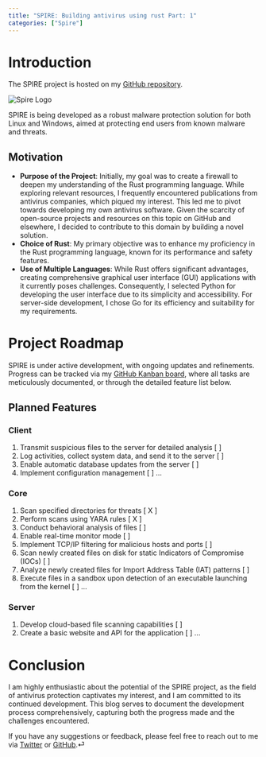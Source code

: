 ```yaml
---
title: "SPIRE: Building antivirus using rust Part: 1"
categories: ["Spire"]
---
```


# Introduction

The SPIRE project is hosted on my [GitHub repository](https://github.com/Tokyo-09/spire).

![Spire Logo](/spire.jpeg)

SPIRE is being developed as a robust malware protection solution for both Linux and Windows, aimed at protecting end users from known malware and threats.

## Motivation

- **Purpose of the Project**: Initially, my goal was to create a firewall to deepen my understanding of the Rust programming language. While exploring relevant resources, I frequently encountered publications from antivirus companies, which piqued my interest. This led me to pivot towards developing my own antivirus software. Given the scarcity of open-source projects and resources on this topic on GitHub and elsewhere, I decided to contribute to this domain by building a novel solution.
- **Choice of Rust**: My primary objective was to enhance my proficiency in the Rust programming language, known for its performance and safety features.
- **Use of Multiple Languages**: While Rust offers significant advantages, creating comprehensive graphical user interface (GUI) applications with it currently poses challenges. Consequently, I selected Python for developing the user interface due to its simplicity and accessibility. For server-side development, I chose Go for its efficiency and suitability for my requirements.

# Project Roadmap

SPIRE is under active development, with ongoing updates and refinements. Progress can be tracked via my [GitHub Kanban board](https://github.com/users/Tokyo-09/projects/2), where all tasks are meticulously documented, or through the detailed feature list below.

## Planned Features

### Client
1. Transmit suspicious files to the server for detailed analysis [  ]
2. Log activities, collect system data, and send it to the server [  ]
3. Enable automatic database updates from the server [  ]
4. Implement configuration management [  ]
...

### Core
1. Scan specified directories for threats [ X ]
2. Perform scans using YARA rules [ X ]
3. Conduct behavioral analysis of files [  ]
4. Enable real-time monitor mode [  ]
5. Implement TCP/IP filtering for malicious hosts and ports [  ]
6. Scan newly created files on disk for static Indicators of Compromise (IOCs) [  ]
7. Analyze newly created files for Import Address Table (IAT) patterns [  ]
8. Execute files in a sandbox upon detection of an executable launching from the kernel [  ]
...

### Server
1.  Develop cloud-based file scanning capabilities [  ]
2.  Create a basic website and API for the application [  ]
...

# Conclusion

I am highly enthusiastic about the potential of the SPIRE project, as the field of antivirus protection captivates my interest, and I am committed to its continued development. This blog serves to document the development process comprehensively, capturing both the progress made and the challenges encountered.

If you have any suggestions or feedback, please feel free to reach out to me via [Twitter](https://twitter.com/yourusername) or [GitHub](https://github.com/Tokyo-09).⏎
